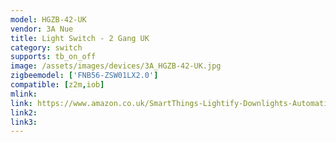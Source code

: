 ```yaml
---
model: HGZB-42-UK
vendor: 3A Nue
title: Light Switch - 2 Gang UK
category: switch
supports: tb_on_off
image: /assets/images/devices/3A_HGZB-42-UK.jpg
zigbeemodel: ['FNB56-ZSW01LX2.0']
compatible: [z2m,iob]
mlink: 
link: https://www.amazon.co.uk/SmartThings-Lightify-Downlights-Automation-Standard/dp/B07GSNT1G3
link2: 
link3: 
---
```


